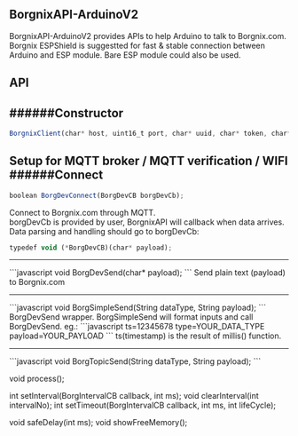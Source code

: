 BorgnixAPI-ArduinoV2  
--------------------  
BorgnixAPI-ArduinoV2 provides APIs to help Arduino to talk to Borgnix.com.  
Borgnix ESPShield is suggestted for fast & stable connection between Arduino and ESP module. Bare ESP module could also be used.  
  
API  
---  
######Constructor  
-----------------
```javascript
BorgnixClient(char* host, uint16_t port, char* uuid, char* token, char* wifiName, char* wifiPass);  
```
Setup for MQTT broker / MQTT verification / WIFI
######Connect  
-------------
```javascript
boolean BorgDevConnect(BorgDevCB borgDevCb);  
```  
Connect to Borgnix.com through MQTT.  
borgDevCb is provided by user, BorgnixAPI will callback when data arrives. Data parsing and handling should go to borgDevCb:  
```javascript
typedef void (*BorgDevCB)(char* payload);  
```
<hr>
```javascript
void BorgDevSend(char* payload);  
```
Send plain text (payload) to Borgnix.com  
<hr>
```javascript
void BorgSimpleSend(String dataType, String payload);  
```
BorgDevSend wrapper. BorgSimpleSend will format inputs and call BorgDevSend. eg.:  
```javascript
ts=12345678 type=YOUR_DATA_TYPE payload=YOUR_PAYLOAD  
```
ts(timestamp) is the result of millis() function.
<hr>
```javascript
void BorgTopicSend(String dataType, String payload);
```

  
  void process();
  
  int setInterval(BorgIntervalCB callback, int ms);
  void clearInterval(int intervalNo);
  int setTimeout(BorgIntervalCB callback, int ms, int lifeCycle);

  void safeDelay(int ms);
  void showFreeMemory();
